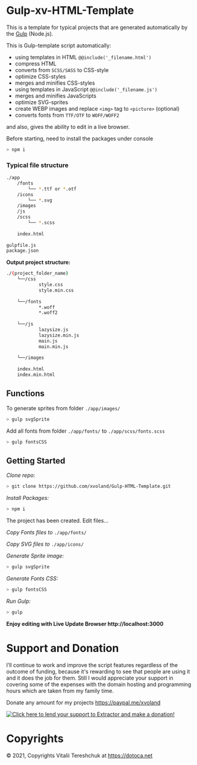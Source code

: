 # Gulp-xv-HTML-Template

This is a template for typical projects that are generated automatically by the [Gulp](https://gulpjs.com/) (Node.js).

This is Gulp-template script automatically:
* using templates in HTML `@@include('_filename.html')`
* compress HTML
* converts from `SCSS/SASS` to CSS-style
* optimize CSS-styles
* merges and minifies CSS-styles
* using templates in JavaScript `@@include('_filename.js')`
* merges and minifies JavaScripts
* optimize SVG-sprites
* create WEBP images and replace `<img>` tag to `<picture>` (optional)
* converts fonts from `TTF/OTF` to `WOFF/WOFF2`

and also, gives the ability to edit in a live browser.



Before starting, need to install the packages under console 
```bash
> npm i
```

### Typical file structure
```bash
./app
	/fonts
		└── *.ttf or *.otf
	/icons
		└── *.svg
	/images
	/js
	/scss
		└── *.scss
		
	index.html
	
gulpfile.js
package.json
```


**Output project structure:**
```bash
./(project_folder_name)
	└──/css
			style.css
			style.min.css
		
	└──/fonts
			*.woff
			*.woff2
		
	└──/js
			lazysize.js
			lazysize.min.js
			main.js
			main.min.js
		
	└──/images
	
	index.html
	index.min.html
```


## Functions

To generate sprites from folder `./app/images/`
```bash
> gulp svgSprite
```

Add all fonts from folder `./app/fonts/` to `./app/scss/fonts.scss`
```bash
> gulp fontsCSS
```

## Getting Started

*Clone repo:*
```bash
> git clone https://github.com/xvoland/Gulp-HTML-Template.git
```

*Install Packages:*
```bash
> npm i
```


The project has been created. Edit files...



*Copy Fonts files to* `./app/fonts/`

*Copy SVG files to* `./app/icons/`

*Generate Sprite image:*
```bash
> gulp svgSprite
```

*Generate Fonts CSS:*
```bash
> gulp fontsCSS
```

*Run Gulp:*
```bash
> gulp
```

**Enjoy editing with Live Update Browser http://localhost:3000**

# Support and Donation

I’ll continue to work and improve the script features regardless of the outcome of funding, because it's rewarding to see that people are using it and it does the job for them. Still I would appreciate your support in covering some of the expenses with the domain hosting and programming hours which are taken from my family time.

Donate any amount for my projects <a href='https://paypal.me/xvoland'>https://paypal.me/xvoland</a>


<a href='https://www.paypal.com/cgi-bin/webscr?cmd=_s-xclick&hosted_button_id=9D4YBRWH8QURU'><img alt='Click here to lend your support to Extractor and make a donation!' src='https://www.paypalobjects.com/en_US/GB/i/btn/btn_donateCC_LG.gif' border='0' /></a>

# Copyrights

© 2021, Copyrights Vitalii Tereshchuk at https://dotoca.net